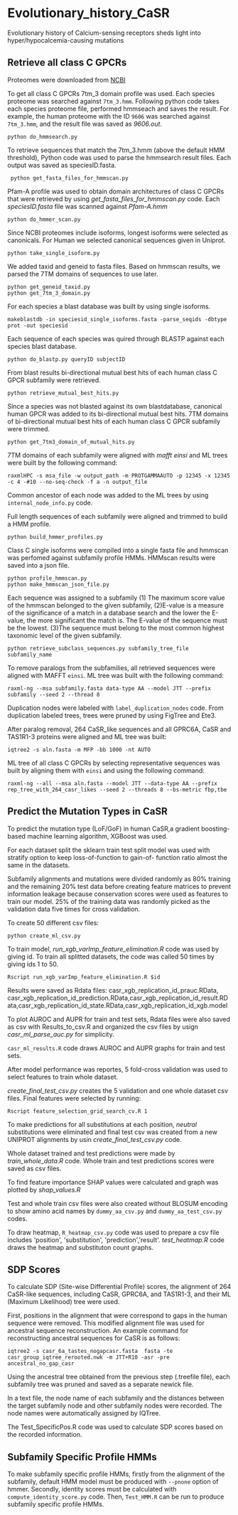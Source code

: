# Evolutionary_history_CaSR
Evolutionary history of Calcium-sensing receptors sheds light into hyper/hypocalcemia-causing mutations
## Retrieve all class C GPCRs

Proteomes were downloaded from [NCBI](https://ftp.ncbi.nlm.nih.gov/genomes/archive/old_refseq/)


To get all class C GPCRs 7tm_3 domain profile was used. Each species proteome was searched against `7tm_3.hmm`. Following python code takes each species proteome file, performed hmmseach and saves the result. For example, the human proteome with the ID `9606` was searched against `7tm_3.hmm`, and the result file was saved as *9606.out*.
 ```
 python do_hmmsearch.py
 
 ```
 To retrieve sequences that match the 7tm_3.hmm (above the default HMM threshold), Python code was used to parse the hmmsearch result files. Each output was saved as speciesID.fasta.
 
 ```
  python get_fasta_files_for_hmmscan.py 
 ```

Pfam-A profile was used to obtain domain architectures of class C GPCRs that were retrieved by using *get_fasta_files_for_hmmscan.py* code. Each *speciesID.fasta* file was scanned against *Pfam-A.hmm*

 ```
 python do_hmmer_scan.py
 ```

Since NCBI proteomes include isoforms, longest isoforms were selected as canonicals. For Human we selected canonical sequences given in Uniprot. 

 ```
 python take_single_isoform.py
 ```
 
We added taxid and geneid to fasta files. Based on hmmscan results, we parsed the 7TM domains of sequences to use later.

```
python get_geneid_taxid.py
python get_7tm_3_domain.py
 ```
For each species a blast database was built by using single isoforms.

 ```
makeblastdb -in speciesid_single_isoforms.fasta -parse_seqids -dbtype prot -out speciesid
 ```
 
Each sequence of each species was quired through BLASTP against each species blast database. 

 ```
python do_blastp.py queryID subjectID
 ```
From blast results bi-directional mutual best hits of each human class C GPCR subfamily were retrieved.

 ```
python retrieve_mutual_best_hits.py
 ```
 
Since a species was not blasted against its own blastdatabase, canonical human GPCR was added to its bi-directional mutual best hits. 7TM domains of bi-directional mutual best hits of each human class C GPCR subfamily were trimmed.
 ```
python get_7tm3_domain_of_mutual_hits.py
 ```
7TM domains of each subfamily were aligned with *mafft einsi* and ML trees were built by the following command:
 ```
raxmlHPC -s msa_file -w output_path -m PROTGAMMAAUTO -p 12345 -x 12345 -c 4 -#10 --no-seq-check -f a -n output_file 
 ```
Common ancestor of each node was added to the ML trees by using `internal_node_info.py` code.

Full length sequences of each subfamily were aligned and trimmed to build a HMM profile. 
 ```
python build_hmmer_profiles.py
 ```
Class C single isoforms were compiled into a single fasta file and hmmscan was perfomed against subfamily profile HMMs. HMMscan results were saved into a json file.
 ```
python profile_hmmscan.py
python make_hmmscan_json_file.py

 ```
 
Each sequence was assigned to a subfamily (1) The maximum score value of the hmmscan belonged to the given subfamily, (2)E-value is a measure of the significance of a match in a database search and the lower the E-value, the more significant the match is. The E-value of the sequence must be the lowest. (3)The sequence must belong to the most common highest taxonomic level of the given subfamily. 


```
python retrieve_subclass_sequences.py subfamily_tree_file subfamily_name
```

To remove paralogs from the subfamilies, all retrieved sequences were aligned with MAFFT `einsi`. ML tree was built with the following command:
```
raxml-ng --msa subfamily.fasta data-type AA --model JTT --prefix subfamily --seed 2 --thread 8
```

Duplication nodes were labeled with `label_duplication_nodes` code. From duplication  labeled trees, trees were pruned by using FigTree and Ete3. 

After paralog removal,  264 CaSR_like sequences and all GPRC6A, CaSR and TAS1R1-3 proteins were aligned and ML tree was built:

```
iqtree2 -s aln.fasta -m MFP -bb 1000 -nt AUTO
```

ML tree of all class C GPCRs by selecting representative sequences was built by aligning them with `einsi` and using the following command:

```
raxml-ng --all --msa aln.fasta --model JTT --data-type AA --prefix rep_tree_with_264_casr_likes --seed 2 --threads 8 --bs-metric fbp,tbe
```

## Predict the Mutation Types in CaSR 
To predict the mutation type (LoF/GoF) in human CaSR,a gradient boosting- based machine learning algorithm, XGBoost was used.

For each dataset split the sklearn train test split model was used with stratify option to keep loss-of-function to gain-of- function ratio almost the same in the datasets.

Subfamily alignments and mutations were divided randomly as 80% training and the remaining 20% test data before creating feature matrices to prevent information leakage because conservation scores were used as features to train our model. 25% of the training data was randomly picked as the validation data five times for cross validation. 

To create 50 different csv files:

```
python create_ml_csv.py 
```

To train model, *run_xgb_varImp_feature_elimination.R* code was used by giving id. To train all splitted datasets, the code was called 50 times by giving ids 1 to 50.  

```
Rscript run_xgb_varImp_feature_elimination.R $id 
```

Results were saved as Rdata files: casr_xgb_replication_id_prauc.RData, casr_xgb_replication_id_prediction.RData,casr_xgb_replication_id_result.RData,casr_xgb_replication_id_state.RData,casr_xgb_replication_id_xgb.model 

To plot AUROC and AUPR for train and test sets, Rdata files were also saved as csv with Results_to_csv.R and organized the csv files by usign *casr_ml_parse_auc.py* for simplicity.

`casr_ml_results.R` code draws AUROC and AUPR graphs for train and test sets.

After model performance was reportes, 5 fold-cross validation was used to select features to train whole dataset.

*create_final_test_csv.py* creates the 5 validation and one whole dataset csv files. Final features were selected by running:
```
Rscript feature_selection_grid_search_cv.R 1
```

To make predictions for all substitutions at each position, *neutral* substitutions were eliminated and final test csv was created from a new UNIPROT alignments by usin *create_final_test_csv.py* code. 

Whole dataset trained and test predictions were made by *train_whole_data.R* code. Whole train and test predictions scores were saved as csv files.

To find feature importance SHAP values were calculated and graph was plotted by *shap_values.R*

Test and whole train csv files were also created without BLOSUM encoding to show amino acid names by `dummy_aa_csv.py` and `dummy_aa_test_csv.py` codes.

To draw heatmap, `R_heatmap_csv.py` code was used to prepare a csv file includes 'position', 'substitution', 'prediction','result'. *test_heatmap.R* code draws the heatmap and substituton count graphs. 



## SDP Scores

To calculate SDP (Site-wise Differential Profile) scores, the alignment of 264 CaSR-like sequences, including CaSR, GPRC6A, and TAS1R1-3, and their ML (Maximum Likelihood) tree were used.

First, positions in the alignment that were correspond to gaps in the human sequence were removed. This modified alignment file was used for ancestral sequence reconstruction. An example command for reconstructing ancestral sequences for CaSR is as follows:

```
iqtree2 -s casr_6a_tastes_nogapcasr.fasta  fasta -te casr_group_iqtree_rerooted.nwk -m JTT+R10 -asr -pre ancestral_no_gap_casr
```

Using the ancestral tree obtained from the previous step (.treefile file), each subfamily tree was pruned and saved as a separate newick file.

In a text file, the node name of each subfamily and the distances between the target subfamily node and other subfamily nodes were recorded. The node names were automatically assigned by IQTree.

The Test_SpecificPos.R code was used to calculate SDP scores based on the recorded information.


## Subfamily Specific Profile HMMs

To make subfamily specific profile HMMs, firstly from the alignment of the subfamily, default HMM model must be produced with `--pnone` option of hmmer. Secondly, identity scores must be calculated with `compute_identity_score.py` code. Then, `Test_HMM.R` can be run to produce subfamily specific profile HMMs.